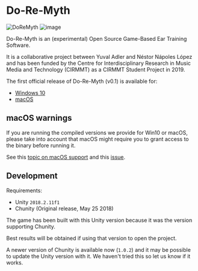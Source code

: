 # Do-Re-Myth

![DoReMyth](https://napulen.github.io/publication/doremyth/featured_hu47856cc808b0c0b1272b0abcd819cde7_769947_720x0_resize_lanczos_2.png)
![image](https://user-images.githubusercontent.com/47051205/114589983-337eca80-9c56-11eb-803f-b069769094c5.png)

Do-Re-Myth is an (experimental) Open Source Game-Based Ear Training Software.

It is a collaborative project between Yuval Adler and Néstor Nápoles López and has been funded by the Centre for Interdisciplinary Research in Music Media and Technology (CIRMMT) as a CIRMMT Student Project in 2019.

The first official release of Do-Re-Myth (v0.1) is available for:

- [Windows 10](https://github.com/musicianship-game/ear-training/releases/download/v0.1/DoReMyth_v0.1_Win10.zip)
- [macOS](https://github.com/musicianship-game/ear-training/releases/download/v0.1/DoReMyth_v0.1_macOS.zip)


## macOS warnings

If you are running the compiled versions we provide for Win10 or macOS, please take into account that macOS might require you to grant access to the binary before running it.

See this [topic on macOS support](https://support.apple.com/en-ca/guide/mac-help/mh40616/mac) and this [issue](https://github.com/musicianship-game/ear-training/issues/10).

## Development

Requirements:

- Unity `2018.2.11f1`
- Chunity (Original release, May 25 2018)

The game has been built with this Unity version because it was the version supporting Chunity.

Best results will be obtained if using that version to open the project.

A newer version of Chunity is available now (`1.0.2`) and it may be possible to update the Unity version with it. We haven't tried this so let us know if it works.
